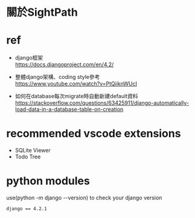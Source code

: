 # 關於SightPath

# ref
- django框架  
https://docs.djangoproject.com/en/4.2/

- 整體django架構、coding style參考  
https://www.youtube.com/watch?v=PtQiiknWUcI

- 如何在database每次migrate時自動新建default資料  
https://stackoverflow.com/questions/63425911/django-automatically-load-data-in-a-database-table-on-creation


# recommended vscode extensions 
* SQLite Viewer  
* Todo Tree

# python modules
use(python -m django --version) to check your django version
```
django == 4.2.1
```



